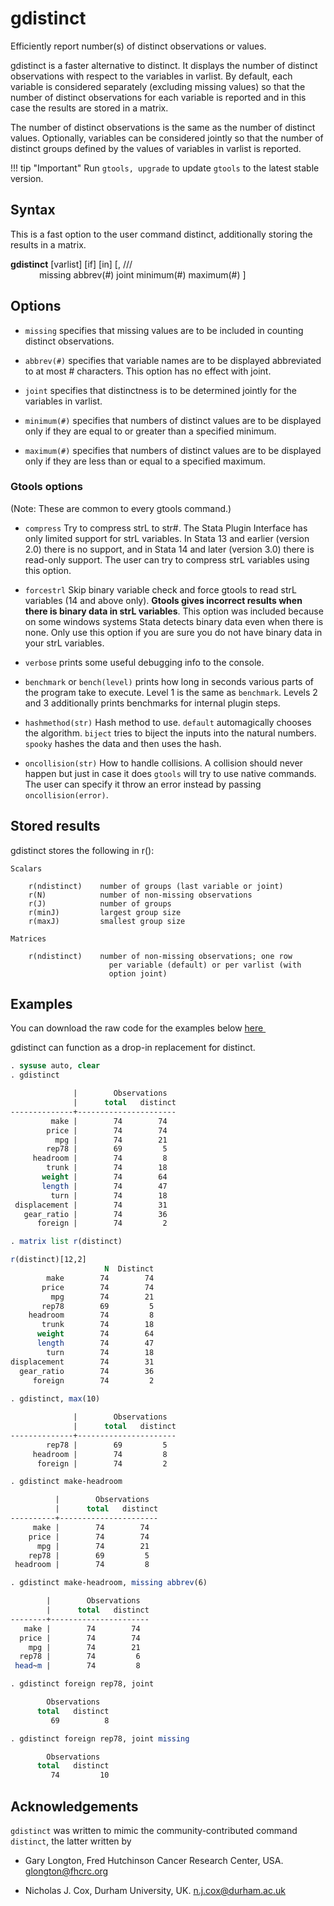 gdistinct
=========

Efficiently report number(s) of distinct observations or values.

gdistinct is a faster alternative to distinct.  It displays the number of
distinct observations with respect to the variables in varlist.  By
default, each variable is considered separately (excluding missing
values) so that the number of distinct observations for each variable is
reported and in this case the results are stored in a matrix.

The number of distinct observations is the same as the number of distinct
values.  Optionally, variables can be considered jointly so that the
number of distinct groups defined by the values of variables in varlist
is reported.

!!! tip "Important"
    Run `gtools, upgrade` to update `gtools` to the latest stable version.

Syntax
------

This is a fast option to the user command distinct, additionally storing
the results in a matrix.

<p>
<span class="codespan"><b>gdistinct</b> [varlist] [if] [in] [, ///</span>
</br>
<span class="codespan">&emsp;&emsp;&emsp; missing abbrev(#) joint minimum(#) maximum(#) ]</span>
</p>

Options
-------

- `missing` specifies that missing values are to be included in counting
        distinct observations.

- `abbrev(#)` specifies that variable names are to be displayed abbreviated
        to at most # characters.  This option has no effect with joint.

- `joint` specifies that distinctness is to be determined jointly for the
        variables in varlist.

- `minimum(#)` specifies that numbers of distinct values are to be displayed
        only if they are equal to or greater than a specified minimum.

- `maximum(#)` specifies that numbers of distinct values are to be displayed
        only if they are less than or equal to a specified maximum.

### Gtools options

(Note: These are common to every gtools command.)

- `compress` Try to compress strL to str#. The Stata Plugin Interface has
            only limited support for strL variables. In Stata 13 and
            earlier (version 2.0) there is no support, and in Stata 14
            and later (version 3.0) there is read-only support. The user
            can try to compress strL variables using this option.

- `forcestrl` Skip binary variable check and force gtools to read strL variables
            (14 and above only). __Gtools gives incorrect results when there is
            binary data in strL variables__. This option was included because on
            some windows systems Stata detects binary data even when there is none.
            Only use this option if you are sure you do not have binary data in your
            strL variables.

- `verbose` prints some useful debugging info to the console.

- `benchmark` or `bench(level)` prints how long in seconds various parts of the
            program take to execute. Level 1 is the same as `benchmark`. Levels
            2 and 3 additionally prints benchmarks for internal plugin steps.

- `hashmethod(str)` Hash method to use. `default` automagically chooses the
            algorithm. `biject` tries to biject the inputs into the
            natural numbers. `spooky` hashes the data and then uses the
            hash.

- `oncollision(str)` How to handle collisions. A collision should never happen
            but just in case it does `gtools` will try to use native
            commands. The user can specify it throw an error instead by
            passing `oncollision(error)`.

Stored results
--------------

gdistinct stores the following in r():

    Scalars

        r(ndistinct)    number of groups (last variable or joint)
        r(N)            number of non-missing observations
        r(J)            number of groups
        r(minJ)         largest group size
        r(maxJ)         smallest group size

    Matrices       

        r(ndistinct)    number of non-missing observations; one row
                          per variable (default) or per varlist (with
                          option joint)

Examples
--------

You can download the raw code for the examples below
[here  <img src="https://upload.wikimedia.org/wikipedia/commons/6/64/Icon_External_Link.png" width="13px"/>](https://raw.githubusercontent.com/mcaceresb/stata-gtools/master/docs/examples/gdistinct.do)

gdistinct can function as a drop-in replacement for distinct.

```stata
. sysuse auto, clear
. gdistinct

              |        Observations
              |      total   distinct
--------------+----------------------
         make |        74        74
        price |        74        74
          mpg |        74        21
        rep78 |        69         5
     headroom |        74         8
        trunk |        74        18
       weight |        74        64
       length |        74        47
         turn |        74        18
 displacement |        74        31
   gear_ratio |        74        36
      foreign |        74         2

. matrix list r(distinct)

r(distinct)[12,2]
                     N  Distinct
        make        74        74
       price        74        74
         mpg        74        21
       rep78        69         5
    headroom        74         8
       trunk        74        18
      weight        74        64
      length        74        47
        turn        74        18
displacement        74        31
  gear_ratio        74        36
     foreign        74         2
   
. gdistinct, max(10)

              |        Observations
              |      total   distinct
--------------+----------------------
        rep78 |        69         5
     headroom |        74         8
      foreign |        74         2

. gdistinct make-headroom

          |        Observations
          |      total   distinct
----------+----------------------
     make |        74        74
    price |        74        74
      mpg |        74        21
    rep78 |        69         5
 headroom |        74         8

. gdistinct make-headroom, missing abbrev(6)

        |        Observations
        |      total   distinct
--------+----------------------
   make |        74        74
  price |        74        74
    mpg |        74        21
  rep78 |        74         6
 head~m |        74         8

. gdistinct foreign rep78, joint

        Observations
      total   distinct
         69          8

. gdistinct foreign rep78, joint missing

        Observations
      total   distinct
         74         10
```

Acknowledgements
----------------

`gdistinct` was written to mimic the community-contributed command `distinct`, the latter written by

- Gary Longton, Fred Hutchinson Cancer Research Center, USA. [glongton@fhcrc.org](mailto:glongton@fhcrc.org)

- Nicholas J. Cox, Durham University, UK. [n.j.cox@durham.ac.uk](mailto:n.j.cox@durham.ac.uk)

